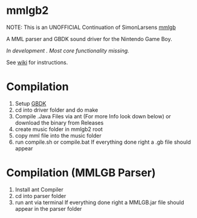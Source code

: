 mmlgb2
=====

NOTE: This is an UNOFFICIAL Continuation of SimonLarsens [mmlgb](https://github.com/SimonLarsen/mmlgb)

A MML parser and GBDK sound driver for the Nintendo Game Boy.

*In development . Most core functionality missing.*

See [wiki](https://gitea.retro-hax.net/Retro-Hax/mmlgb2/wiki) for instructions.

# Compilation
1. Setup [GBDK](https://github.com/gbdk-2020/gbdk-2020)
2. cd into driver folder and do make
3. Compile .Java Files via ant (For more Info look down below) or download the binary from Releases
4. create music folder in mmlgb2 root
5. copy mml file into the music folder
6. run compile.sh or compile.bat
If everything done right a .gb file should appear

# Compilation (MMLGB Parser)
1. Install ant Compiler
2. cd into parser folder
3. run ant via terminal
If everything done right a MMLGB.jar file should appear in the parser folder